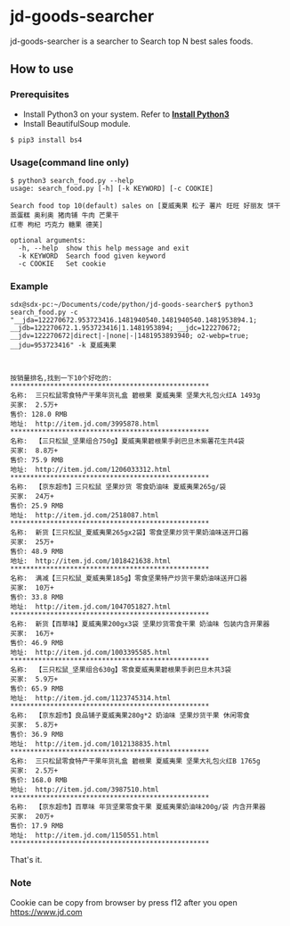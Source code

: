 # jd-goods-searcher
jd-goods-searcher is a searcher to Search top N best sales foods.

## How to use
### Prerequisites
* Install Python3 on your system. Refer to **[Install Python3](https://docs.python.org/3/using/index.html)**
* Install BeautifulSoup module.
```
$ pip3 install bs4
```
### Usage(command line only)
```
$ python3 search_food.py --help
usage: search_food.py [-h] [-k KEYWORD] [-c COOKIE]

Search food top 10(default) sales on [夏威夷果 松子 薯片 旺旺 好丽友 饼干 蒸蛋糕 奥利奥 猪肉铺 牛肉 芒果干
红枣 枸杞 巧克力 糖果 德芙]

optional arguments:
  -h, --help  show this help message and exit
  -k KEYWORD  Search food given keyword
  -c COOKIE   Set cookie
```
### Example
```
sdx@sdx-pc:~/Documents/code/python/jd-goods-searcher$ python3 search_food.py -c "__jda=122270672.953723416.1481940540.1481940540.1481953894.1; __jdb=122270672.1.953723416|1.1481953894; __jdc=122270672; __jdv=122270672|direct|-|none|-|1481953893940; o2-webp=true; __jdu=953723416" -k 夏威夷果



按销量排名,找到一下10个好吃的:
**************************************************
名称:  三只松鼠零食特产干果年货礼盒 碧根果 夏威夷果 坚果大礼包火红A 1493g
买家:  2.5万+
售价: 128.0 RMB
地址:  http://item.jd.com/3995878.html
**************************************************
名称:  【三只松鼠_坚果组合750g】夏威夷果碧根果手剥巴旦木紫薯花生共4袋
买家:  8.8万+
售价: 75.9 RMB
地址:  http://item.jd.com/1206033312.html
**************************************************
名称:  【京东超市】三只松鼠 坚果炒货 零食奶油味 夏威夷果265g/袋
买家:  24万+
售价: 25.9 RMB
地址:  http://item.jd.com/2518087.html
**************************************************
名称:  新货【三只松鼠_夏威夷果265gx2袋】零食坚果炒货干果奶油味送开口器
买家:  25万+
售价: 48.9 RMB
地址:  http://item.jd.com/1018421638.html
**************************************************
名称:  满减【三只松鼠_夏威夷果185g】零食坚果特产炒货干果奶油味送开口器
买家:  10万+
售价: 33.8 RMB
地址:  http://item.jd.com/1047051827.html
**************************************************
名称:  新货【百草味】夏威夷果200gx3袋 坚果炒货零食干果 奶油味 包装内含开果器
买家:  16万+
售价: 46.9 RMB
地址:  http://item.jd.com/1003395585.html
**************************************************
名称:  【三只松鼠_坚果组合630g】零食夏威夷果碧根果手剥巴旦木共3袋
买家:  5.9万+
售价: 65.9 RMB
地址:  http://item.jd.com/1123745314.html
**************************************************
名称:  【京东超市】良品铺子夏威夷果280g*2 奶油味 坚果炒货干果 休闲零食
买家:  5.8万+
售价: 36.9 RMB
地址:  http://item.jd.com/1012138835.html
**************************************************
名称:  三只松鼠零食特产干果年货礼盒 碧根果 夏威夷果 坚果大礼包火红B 1765g
买家:  2.5万+
售价: 168.0 RMB
地址:  http://item.jd.com/3987510.html
**************************************************
名称:  【京东超市】百草味 年货坚果零食干果 夏威夷果奶油味200g/袋 内含开果器
买家:  20万+
售价: 17.9 RMB
地址:  http://item.jd.com/1150551.html
**************************************************
```
That's it.
### Note
Cookie can be copy from browser by press f12 after you open https://www.jd.com
